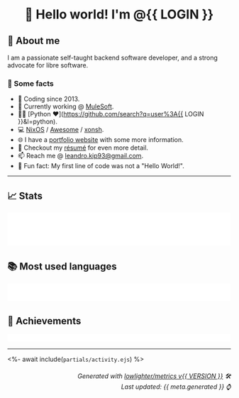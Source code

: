 <h1 align="center">👋 Hello world! I'm @{{ LOGIN }}</h1>

## 👤 About me

I am a passionate self-taught backend software developer, and a strong advocate for libre software.

### 💬 Some facts

* 📅 Coding since 2013.
* 💼 Currently working @ [MuleSoft](https://github.com/mulesoft/).
* 👨‍💻 [Python ❤️](https://github.com/search?q=user%3A{{ LOGIN }}&l=python).
* 💻 [NixOS](https://github.com/NixOS/) / [Awesome](https://github.com/awesomeWM/) / [xonsh](https://github.com/xonsh/).
* 🌐 I have a [portfolio website](https://kip93.net/) with some more information.
* 📝 Checkout my [résumé](https://kip93.net/resume/) for even more detail.
* 📫 Reach me @ [leandro.kip93@gmail.com](mailto:leandro.kip93@gmail.com).
* 🎲 Fun fact: My first line of code was not a "Hello World!".

----------------------------------------------------------------------------------------------------------------------------------------------------------------

## 📈 Stats

![](./stats.svg)

## 📚 Most used languages

![](./languages.svg)

## 🏅 Achievements

![](./achievements.svg)

----------------------------------------------------------------------------------------------------------------------------------------------------------------

<%- await include(`partials/activity.ejs`) %>


<h6 align="right"><em>
    Generated with <a href="https://github.com/lowlighter/metrics/tree/latest/">lowlighter/metrics v{{ VERSION }}</a> 🛠️<br>
    Last updated: {{ meta.generated }} ⌚
</em></h6>
